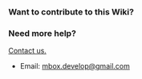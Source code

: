 ### Want to contribute to this Wiki?
### Need more help?

[Contact us.](https://applink.feishu.cn/client/chat/chatter/add_by_link?link_token=fb2k24b7-a10f-40d3-85a4-cd31abc6f3e2)
- Email: mbox.develop@gmail.com